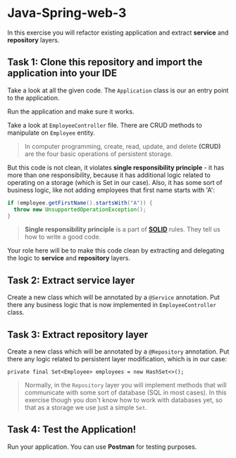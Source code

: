 # Java-Spring-web-3

In this exercise you will refactor existing application and extract **service** and **repository** layers.

## Task 1: Clone this repository and import the application into your IDE

Take a look at all the given code. The `Application` class is our an entry point to the
application.

Run the application and make sure it works.

Take a look at `EmployeeController` file. There are CRUD methods to manipulate on `Employee` entity.

> In computer programming, create, read, update, and delete **(CRUD)** are the four basic operations of persistent storage.

But this code is not clean, it violates **single responsibility principle** - it has more than one responsibility, because it has additional logic related to operating on a storage (which is Set in our case).
Also, it has some sort of business logic, like not adding employees that first name starts with 'A':

```java
if (employee.getFirstName().startsWith("A")) {
  throw new UnsupportedOperationException();
}
```

> **Single responsibility principle** is a part of **[SOLID](https://en.wikipedia.org/wiki/SOLID)** rules. They tell us how to write a good code.

Your role here will be to make this code clean by extracting and delegating the logic to **service** and **repository** layers.


## Task 2: Extract **service** layer

Create a new class which will be annotated by a `@Service` annotation. Put there any business logic that is now implemented in `EmployeeController` class.

## Task 3: Extract **repository** layer

Create a new class which will be annotated by a `@Repository` annotation. Put there any logic related to persistent layer modification, which is in our case:

`private final Set<Employee> employees = new HashSet<>();`

> Normally, in the `Repository` layer you will implement methods that will communicate with some sort of database (SQL in most cases). In this exercise though you don't know how to work with databases yet, so that as a storage we use just a simple `Set`.


## Task 4: Test the Application!

Run your application.
You can use **Postman** for testing purposes.
